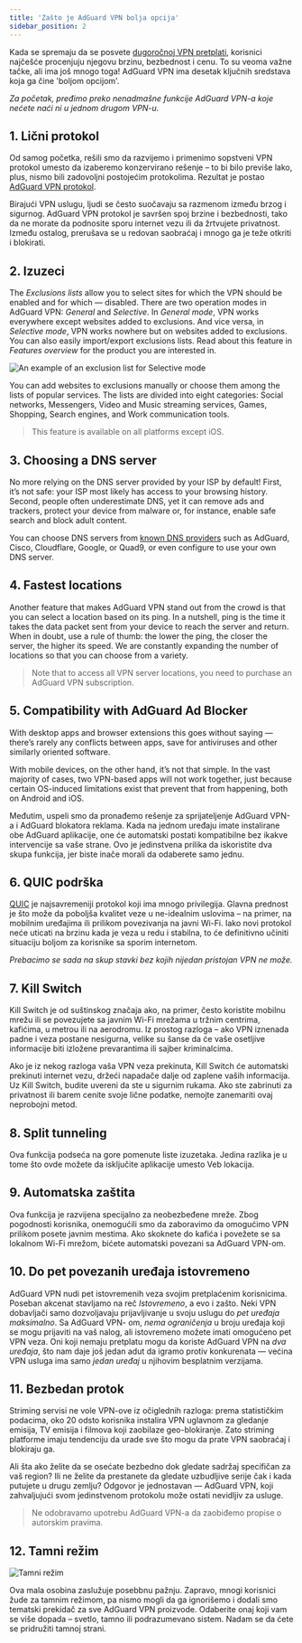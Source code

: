 ```yaml
---
title: 'Zašto je AdGuard VPN bolja opcija'
sidebar_position: 2
---
```


Kada se spremaju da se posvete [dugoročnoj VPN pretplati](subscription.md), korisnici najčešće procenjuju njegovu brzinu, bezbednost i cenu. To su veoma važne tačke, ali ima još mnogo toga! AdGuard VPN ima desetak ključnih sredstava koja ga čine 'boljom opcijom'.

*Za početak, pređimo preko nenadmašne funkcije AdGuard VPN-a koje nećete naći ni u jednom drugom VPN-u.*

## 1. Lični protokol

Od samog početka, rešili smo da razvijemo i primenimo sopstveni VPN protokol umesto da izaberemo konzervirano rešenje – to bi bilo previše lako, plus, nismo bili zadovoljni postojećim protokolima. Rezultat je postao [AdGuard VPN protokol](adguard-vpn-protocol.mdx).

Birajući VPN uslugu, ljudi se često suočavaju sa razmenom između brzog i sigurnog. AdGuard VPN protokol je savršen spoj brzine i bezbednosti, tako da ne morate da podnosite sporu internet vezu ili da žrtvujete privatnost. Između ostalog, prerušava se u redovan saobraćaj i mnogo ga je teže otkriti i blokirati.

## 2. Izuzeci

The *Exclusions lists* allow you to select sites for which the VPN should be enabled and for which — disabled. There are two operation modes in AdGuard VPN: *General* and *Selective*. In *General mode*, VPN works everywhere except websites added to exclusions. And vice versa, in *Selective mode*, VPN works nowhere but on websites added to exclusions. You can also easily import/export exclusions lists. Read about this feature in *Features overview* for the product you are interested in.

![An example of an exclusion list for Selective mode](https://cdn.adguardvpn.com/public/Adguard/Blog/vpn_export_exclusions.png)

You can add websites to exclusions manually or choose them among the lists of popular services. The lists are divided into eight categories: Social networks, Messengers, Video and Music streaming services, Games, Shopping, Search engines, and Work communication tools.

> This feature is available on all platforms except iOS.

## 3. Choosing a DNS server

No more relying on the DNS server provided by your ISP by default! First, it’s not safe: your ISP most likely has access to your browsing history. Second, people often underestimate DNS, yet it can remove ads and trackers, protect your device from malware or, for instance, enable safe search and block adult content.

You can choose DNS servers from [known DNS providers](https://adguard-dns.io/kb/general/dns-providers/) such as AdGuard, Cisco, Cloudflare, Google, or Quad9, or even configure to use your own DNS server.

## 4. Fastest locations

Another feature that makes AdGuard VPN stand out from the crowd is that you can select a location based on its ping. In a nutshell, ping is the time it takes the data packet sent from your device to reach the server and return. When in doubt, use a rule of thumb: the lower the ping, the closer the server, the higher its speed. We are constantly expanding the number of locations so that you can choose from a variety.

> Note that to access all VPN server locations, you need to purchase an AdGuard VPN subscription.

## 5. Compatibility with AdGuard Ad Blocker

With desktop apps and browser extensions this goes without saying — there’s rarely any conflicts between apps, save for antiviruses and other similarly oriented software.

With mobile devices, on the other hand, it’s not that simple. In the vast majority of cases, two VPN-based apps will not work together, just because certain OS-induced limitations exist that prevent that from happening, both on Android and iOS.

Međutim, uspeli smo da pronađemo rešenje za sprijateljenje AdGuard VPN-a i AdGuard blokatora reklama. Kada na jednom uređaju imate instalirane obe AdGuard aplikacije, one će automatski postati kompatibilne bez ikakve intervencije sa vaše strane. Ovo je jedinstvena prilika da iskoristite dva skupa funkcija, jer biste inače morali da odaberete samo jednu.

## 6. QUIC podrška

[QUIC](https://adguard.com/blog/dns-over-quic.html) je najsavremeniji protokol koji ima mnogo privilegija. Glavna prednost je što može da poboljša kvalitet veze u ne-idealnim uslovima – na primer, na mobilnim uređajima ili prilikom povezivanja na javni Wi-Fi. Iako novi protokol neće uticati na brzinu kada je veza u redu i stabilna, to će definitivno učiniti situaciju boljom za korisnike sa sporim internetom.

*Prebacimo se sada na skup stavki bez kojih nijedan pristojan VPN ne može.*

## 7. Kill Switch

Kill Switch je od suštinskog značaja ako, na primer, često koristite mobilnu mrežu ili se povezujete sa javnim Wi-Fi mrežama u tržnim centrima, kafićima, u metrou ili na aerodromu. Iz prostog razloga – ako VPN iznenada padne i veza postane nesigurna, velike su šanse da će vaše osetljive informacije biti izložene prevarantima ili sajber kriminalcima.

Ako je iz nekog razloga vaša VPN veza prekinuta, Kill Switch će automatski prekinuti internet vezu, držeći napadače dalje od zaplene vaših informacija. Uz Kill Switch, budite uvereni da ste u sigurnim rukama. Ako ste zabrinuti za privatnost ili barem cenite svoje lične podatke, nemojte zanemariti ovaj neprobojni metod.

## 8. Split tunneling

Ova funkcija podseća na gore pomenute liste izuzetaka. Jedina razlika je u tome što ovde možete da isključite aplikacije umesto Veb lokacija.

## 9. Automatska zaštita

Ova funkcija je razvijena specijalno za neobezbeđene mreže. Zbog pogodnosti korisnika, onemogućili smo da zaboravimo da omogućimo VPN prilikom posete javnim mestima. Ako skoknete do kafića i povežete se sa lokalnom Wi-Fi mrežom, bićete automatski povezani sa AdGuard VPN-om.

## 10. Do pet povezanih uređaja istovremeno

AdGuard VPN nudi pet istovremenih veza svojim pretplaćenim korisnicima. Poseban akcenat stavljamo na reč *Istovremeno*, a evo i zašto. Neki VPN dobavljači samo dozvoljavaju prijavljivanje u svoju uslugu do *pet uređaja maksimalno*. Sa AdGuard VPN- om, *nema ograničenja* u broju uređaja koji se mogu prijaviti na vaš nalog, ali istovremeno možete imati omogućeno pet VPN veza. Oni koji nemaju pretplatu mogu da koriste AdGuard VPN na *dva uređaja*, što nam daje još jedan adut da igramo protiv konkurenata — većina VPN usluga ima samo *jedan uređaj* u njihovim besplatnim verzijama.

## 11. Bezbedan protok

Striming servisi ne vole VPN-ove iz očiglednih razloga: prema statističkim podacima, oko 20 odsto korisnika instalira VPN uglavnom za gledanje emisija, TV emisija i filmova koji zaobilaze geo-blokiranje. Zato striming platforme imaju tendenciju da urade sve što mogu da prate VPN saobraćaj i blokiraju ga.

Ali šta ako želite da se osećate bezbedno dok gledate sadržaj specifičan za vaš region? Ili ne želite da prestanete da gledate uzbudljive serije čak i kada putujete u drugu zemlju? Odgovor je jednostavan — AdGuard VPN, koji zahvaljujući svom jedinstvenom protokolu može ostati nevidljiv za usluge.

> Ne odobravamo upotrebu AdGuard VPN-a da zaobiđemo propise o autorskim pravima.

## 12. Tamni režim

![Tamni režim](https://cdn.adguardvpn.com/public/Adguard/Blog/vpn/main_en_black.png)

Ova mala osobina zaslužuje posebbnu pažnju. Zapravo, mnogi korisnici žude za tamnim režimom, pa nismo mogli da ga ignorišemo i dodali smo tematski prekidač za sve AdGuard VPN proizvode. Odaberite onaj koji vam se više dopada – svetlo, tamno ili podrazumevano sistem. Nadam se da ćete se pridružiti tamnoj strani.

